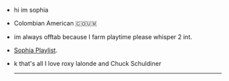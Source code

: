 *   hi im sophia
* Colombian American 🇨🇴🇺🇲
* im always offtab because I farm playtime please whisper 2 int.
* [Sophia Playlist](https://open.spotify.com/playlist/1w3cFM5hirSb6BWN5GjPor?si=ob8PvqHQTVCrFmtQ9hzvFw&pi=_32zBiEeRTO4T/).
  
* k that's all I love roxy lalonde and Chuck Schuldiner
  
   ---
